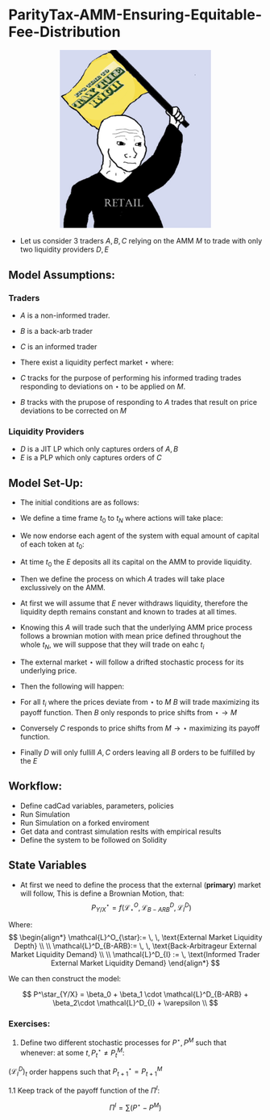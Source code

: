 # ParityTax-AMM-Ensuring-Equitable-Fee-Distribution
<p align="center">
  <img src="assets/logo.png" alt="Description" width="300"/>
</p>

- Let us consider 3 traders $A, B,C$ relying on the AMM $M$ to trade with only two liquidity providers $D,E$

## Model Assumptions:


### Traders
- $A$ is a non-informed trader.
- $B$ is a back-arb trader
- $C$ is an informed trader
- There exist a liquidity perfect market $\star$ where:

- $C$ tracks for the purpose of performing his informed trading trades responding to deviations on $\star$ to be applied on $M$.

- $B$ tracks with the prupose of responding to $A$ trades that result on price deviations to be corrected on $M$


### Liquidity Providers

- $D$ is a JIT LP which only captures orders of $A,B$
- $E$ is a PLP which only captures orders of $C$

## Model Set-Up:

- The initial conditions are as follows:
- We define a time frame $t_0$ to $t_N$ where actions will take place:

- We now endorse each agent of the system with equal amount of capital of each token at $t_0$:
- At time $t_0$ the $E$ deposits all its capital on the AMM to provide liquidity.
- Then we define the process on which $A$ trades will take place exclussively on the AMM.
- At first we will assume that $E$ never withdraws liquidity, therefore the liquidity depth remains constant and known to trades at all times.
- Knowing this $A$ will trade such that the underlying AMM price process follows a brownian motion with mean price defined throughout the whole $t_N$, we will suppose that they will trade on eahc $t_i$
- The external market $\star$ will follow a drifted stochastic process for its underlying price.
- Then the following will happen:
- For all $t_i$ where the prices deviate from $\star$ to $M$ $B$ will trade maximizing its payoff function. Then $B$ only responds to price shifts from $\star \to M$
- Conversely $C$ responds to price shifts from $M \to \star$ maximizing its payoff function.
- Finally $D$ will only fullill $A, C$ orders leaving all $B$ orders to be fulfilled by the $E$


## Workflow:

- Define cadCad variables, parameters, policies
- Run Simulation
- Run Simulation on a forked enviroment 
- Get data and contrast simulation reslts with empirical results
- Define the system to be followed on Solidity

## State Variables

- At first we need to define the process that the external (__primary__) market will follow, This is define a Brownian Motion, that:
$$
P^\star_{Y/X} = f \bigg (\mathcal{L}^O_{\star}, \mathcal{L}^D_{B-ARB}, \mathcal{L}^D_{I} \bigg )
$$ 

Where:
$$
\begin{align*}
  \mathcal{L}^O_{\star}:= \, \, \text{External Market Liquidity Depth} \\
  \\
  \mathcal{L}^D_{B-ARB}:= \, \, \text{Back-Arbitrageur External Market Liquidity Demand} \\
  \\
  \mathcal{L}^D_{I} := \, \text{Informed Trader External Market Liquidity Demand}
\end{align*}
$$

We can then construct the model:

$$
P^\star_{Y/X} = \beta_0 + \beta_1 \cdot \mathcal{L}^D_{B-ARB} + \beta_2\cdot \mathcal{L}^D_{I} + \varepsilon \\
$$

### Exercises:

1. Define two different stochastic processes for $P^\star, P^M$ such that whenever:
at some $t, P^\star_t \neq P^M_t$:

$(\mathcal{L}^D_{I})_t$ order happens such that $P^\star_{t+1} = P^M_{t+1}$ 

1.1 Keep track of the payoff function of the $\Pi^{I}$:

$$
\Pi^{I} = \sum (P^\star - P^M)
$$

